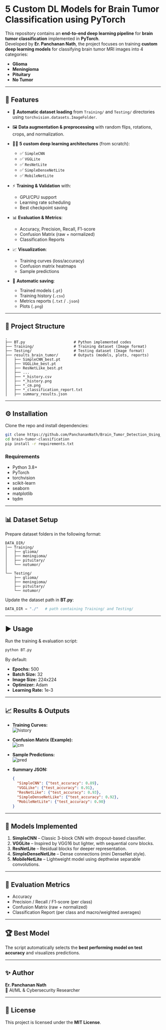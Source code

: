 # 5 Custom DL Models for Brain Tumor Classification using PyTorch

This repository contains an **end-to-end deep learning pipeline** for **brain tumor classification** implemented in **PyTorch**.  
Developed by **Er. Panchanan Nath**, the project focuses on training **custom deep learning models** for classifying brain tumor MRI images into 4 categories:

- **Glioma**
- **Meningioma**
- **Pituitary**
- **No Tumor**

---

## 🚀 Features

- 📂 **Automatic dataset loading** from `Training/` and `Testing/` directories using `torchvision.datasets.ImageFolder`.
- 🖼 **Data augmentation & preprocessing** with random flips, rotations, crops, and normalization.
- 🧑‍🔬 **5 custom deep learning architectures** (from scratch):
  - ✅ `SimpleCNN`
  - ✅ `VGGLite`
  - ✅ `ResNetLite`
  - ✅ `SimpleDenseNetLite`
  - ✅ `MobileNetLite`
    
- ⚡ **Training & Validation** with:
  - GPU/CPU support  
  - Learning rate scheduling  
  - Best checkpoint saving
   
- 📊 **Evaluation & Metrics**:
  - Accuracy, Precision, Recall, F1-score
  - Confusion Matrix (raw + normalized)
  - Classification Reports
    
- 📈 **Visualization**:
  - Training curves (loss/accuracy)
  - Confusion matrix heatmaps
  - Sample predictions
    
- 💾 **Automatic saving**:
  - Trained models (`.pt`)
  - Training history (`.csv`)
  - Metrics reports (`.txt` / `.json`)
  - Plots (`.png`)

---

## 📂 Project Structure

```
.
├── BT.py                      # Python implemented codes
├── Training/                  # Training dataset (Image format)
├── Testing/                   # Testing dataset (Image format)
├── results_brain_tumor/       # Outputs (models, plots, reports)
│   ├── SimpleCNN_best.pt
│   ├── VGGLike_best.pt
│   ├── ResNetLike_best.pt
│   ├── ...
│   ├── *_history.csv
│   ├── *_history.png
│   ├── *_cm.png
│   ├── *_classification_report.txt
│   ├── summary_results.json
```

---

## ⚙️ Installation

Clone the repo and install dependencies:

```bash
git clone https://github.com/PanchananNath/Brain_Tumor_Detection_Using_DL_Models.git
cd brain-tumor-classification
pip install -r requirements.txt
```

### Requirements
- Python 3.8+
- PyTorch
- torchvision
- scikit-learn
- seaborn
- matplotlib
- tqdm

---

## 📊 Dataset Setup

Prepare dataset folders in the following format:

```
DATA_DIR/
│── Training/
│   ├── glioma/
│   ├── meningioma/
│   ├── pituitary/
│   └── notumor/
│
└── Testing/
    ├── glioma/
    ├── meningioma/
    ├── pituitary/
    └── notumor/
```

Update the dataset path in **BT.py**:
```python
DATA_DIR = "./"   # path containing Training/ and Testing/
```

---

## ▶️ Usage

Run the training & evaluation script:

```bash
python BT.py
```

By default:
- **Epochs:** 500  
- **Batch Size:** 32  
- **Image Size:** 224x224  
- **Optimizer:** Adam  
- **Learning Rate:** 1e-3  

---

## 📈 Results & Outputs

- **Training Curves:**  
  ![history](results_brain_tumor/SimpleCNN_history.png)

- **Confusion Matrix (Example):**  
  ![cm](results_brain_tumor/SimpleCNN_cm.png)

- **Sample Predictions:**  
  ![pred](results_brain_tumor/SimpleCNN_sample_predictions.png)

- **Summary JSON:**  
  ```json
  {
    "SimpleCNN": {"test_accuracy": 0.89},
    "VGGLike": {"test_accuracy": 0.91},
    "ResNetLike": {"test_accuracy": 0.93},
    "SimpleDenseNetLike": {"test_accuracy": 0.92},
    "MobileNetLite": {"test_accuracy": 0.90}
  }
  ```

---

## 🧩 Models Implemented

1. **SimpleCNN** – Classic 3-block CNN with dropout-based classifier.  
2. **VGGLite** – Inspired by VGG16 but lighter, with sequential conv blocks.  
3. **ResNetLite** – Residual blocks for deeper representation.  
4. **SimpleDenseNetLite** – Dense connections (mini DenseNet style).  
5. **MobileNetLite** – Lightweight model using depthwise separable convolutions.  

---

## 🧪 Evaluation Metrics

- Accuracy  
- Precision / Recall / F1-score (per class)  
- Confusion Matrix (raw + normalized)  
- Classification Report (per class and macro/weighted averages)

---

## 🏆 Best Model

The script automatically selects the **best performing model on test accuracy** and visualizes predictions.

---

## ✨ Author

**Er. Panchanan Nath**  
🔬 AI/ML & Cybersecurity Researcher  

---

## 📜 License

This project is licensed under the **MIT License**.  
